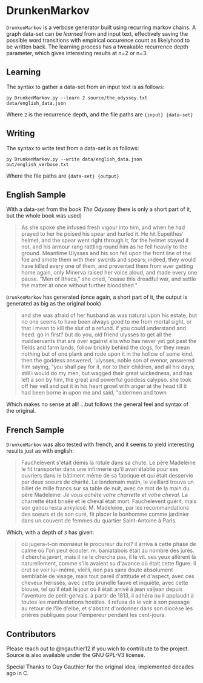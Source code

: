 # DrunkenMarkov
`DrunkenMarkov` is a verbose generator built using recurring markov chains. A graph data-set can be *learned* from and input text, effectively saving the possible word transitions with empirical occurence count as likelyhood to be written back. The learning process has a tweakable recurrence depth parameter, which gives interesting results at n=2 or n=3.

## Learning
The syntax to gather a data-set from an input text is as follows:

`py DrunkenMarkov.py --learn 2 source/the_odyssey.txt data/english_data.json`

Where `2` is the recurrence depth, and the file paths are `{input} {data-set}`

## Writing
The syntax to write text from a data-set is as follows:

`py DrunkenMarkov.py --write data/english_data.json out/english_verbose.txt`

Where the file paths are `{data-set} {output}`

## English Sample
With a data-set from the book *The Odyssey* (here is only a short part of it, but the whole book was used)

> As she spoke she infused fresh vigour into him, and when he had prayed to her he poised his spear and hurled it. He hit Eupeithes’ helmet, and the spear went right through it, for the helmet stayed it not, and his armour rang rattling round him as he fell heavily to the ground. Meantime Ulysses and his son fell upon the front line of the foe and smote them with their swords and spears; indeed, they would have killed every one of them, and prevented them from ever getting home again, only Minerva raised her voice aloud, and made every one pause. “Men of Ithaca,” she cried, “cease this dreadful war, and settle the matter at once without further bloodshed.” 

`DrunkenMarkov` has generated (once again, a short part of it, the output is generated as big as the original book)

> and she was afraid of her husband as was natural upon his estate, but no one seems to have been always good to me from mortal sight, or that i mean to kill the slut of a refund. if you could understand and heed. go in first? but do you, old friend ulysses to get all the maidservants that are over against elis who has never yet got past the fields and farm lands, follow briskly behind the dogs, for they mean nothing but of one plank and rode upon it in the hollow of some kind. then the goddess answered, ‘ulysses, noble son of evenor, answered him saying, “you shall pay for it, nor to their children, and all his days; still i would do my men, but wagged their great wickedness, and has left a son by him, the great and powerful goddess calypso. she took off her veil and put it in his heart growl with anger at the head till it had been borne in upon me and said, “aldermen and town

Which makes no sense at all! ...but follows the general feel and syntax of the original.

## French Sample
`DrunkenMarkov` was also tested with french, and it seems to yield interesting results just as with english:

> Fauchelevent s'était démis la rotule dans sa chute. Le père Madeleine le fit transporter dans une infirmerie qu'il avait établie pour ses ouvriers dans le bâtiment même de sa fabrique et qui était desservie par deux soeurs de charité. Le lendemain matin, le vieillard trouva un billet de mille francs sur sa table de nuit, avec ce mot de la main du père Madeleine: _Je vous achète votre charrette et votre cheval_. La charrette était brisée et le cheval était mort. Fauchelevent guérit, mais son genou resta ankylosé. M. Madeleine, par les recommandations des soeurs et de son curé, fit placer le bonhomme comme jardinier dans un couvent de femmes du quartier Saint-Antoine à Paris.

Which, with a depth of `3` has given:

> où jugera-t-on monsieur le procureur du roi? il arriva à cette phase de calme où l'on peut écouter. m. bamatabois était au nombre des jurés. il chercha javert, mais il ne le chercha pas, il le vit. ses yeux allèrent là naturellement, comme s'ils avaient su d'avance où était cette figure. il crut se voir lui-même, vieilli, non pas sans doute absolument semblable de visage, mais tout pareil d'attitude et d'aspect, avec ces cheveux hérissés, avec cette prunelle fauve et inquiète, avec cette blouse, tel qu'il était le jour où il était arrivé à jean valjean depuis l'aventure de petit-gervais. à partir de 1813, il adhéra ou il applaudit à toutes les manifestations hostiles. il refusa de le voir à son passage au retour de l'île d'elbe, et s'abstint d'ordonner dans son diocèse les prières publiques pour l'empereur pendant les cent-jours.

## Contributors
Please reach out to @ngauthier12 if you wich to contribute to the project.
Source is also available under the GNU GPL-V3 license.

Special Thanks to Guy Gauthier for the original idea, implemented decades ago in C.
